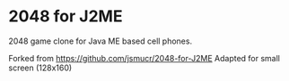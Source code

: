2048 for J2ME
=============

2048 game clone for Java ME based cell phones.

Forked from https://github.com/jsmucr/2048-for-J2ME
Adapted for small screen (128x160)